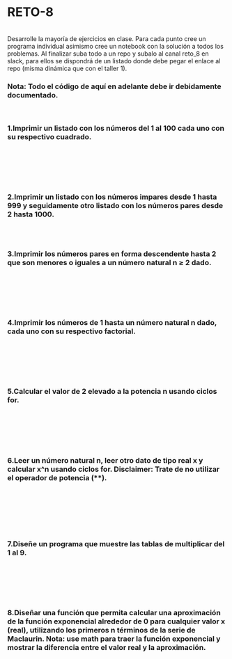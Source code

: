 # RETO-8

<br>
Desarrolle la mayoría de ejercicios en clase. Para cada punto cree un programa individual asimismo cree un notebook con la solución a todos los problemas. Al finalizar suba todo a un repo y subalo al canal reto_8 en slack, para ellos se dispondrá de un listado donde debe pegar el enlace al repo (misma dinámica que con el taller 1).
<br>

### Nota: Todo el código de aquí en adelante debe ir debidamente documentado.
<br>

### 1.Imprimir un listado con los números del 1 al 100 cada uno con su respectivo cuadrado.

<br>

```

```
<br>

<br>

### 2.Imprimir un listado con los números impares desde 1 hasta 999 y seguidamente otro listado con los números pares desde 2 hasta 1000.

```

```



<br>


### 3.Imprimir los números pares en forma descendente hasta 2 que son menores o iguales a un número natural n ≥ 2 dado.

<br>

```

```
<br>

 
<br>

### 4.Imprimir los números de 1 hasta un número natural n dado, cada uno con su respectivo factorial.

<br>

```

```

<br>


<br>

### 5.Calcular el valor de 2 elevado a la potencia n usando ciclos for.

<br>

```

```
<br>



<br>

### 6.Leer un número natural n, leer otro dato de tipo real x y calcular x^n usando ciclos for. Disclaimer: Trate de no utilizar el operador de potencia (**).

<br>

```


```
<br>



<br>

### 7.Diseñe un programa que muestre las tablas de multiplicar del 1 al 9.
<br>

```

```
<br>


<br>

### 8.Diseñar una función que permita calcular una aproximación de la función exponencial alrededor de 0 para cualquier valor x (real), utilizando los primeros n términos de la serie de Maclaurin. Nota: use math para traer la función exponencial y mostrar la diferencia entre el valor real y la aproximación.

<br>

```

```

<br>














